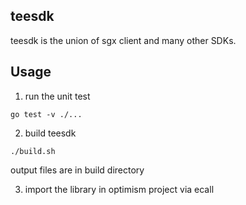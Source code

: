 ## teesdk 
teesdk is the union of sgx client and many other SDKs.

## Usage 

1. run the unit test  
```
go test -v ./...
```

2. build teesdk
```
./build.sh
```
output files are in build directory

3. import the library in optimism project via ecall
